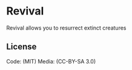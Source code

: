Revival
=======
Revival allows you to resurrect extinct creatures

License
-------
Code: (MIT)
Media: (CC-BY-SA 3.0)